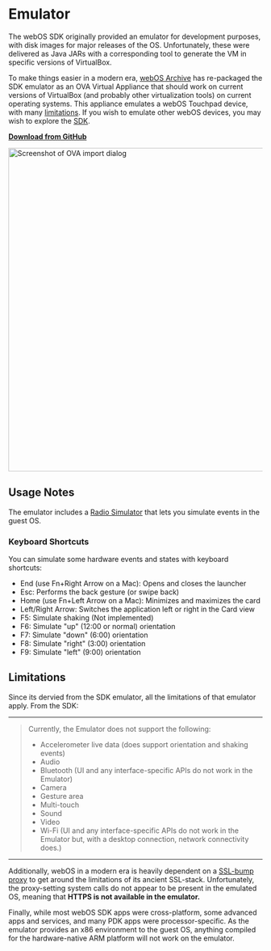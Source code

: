 # Emulator

The webOS SDK originally provided an emulator for development purposes, with disk images for major releases of the OS. Unfortunately, these were delivered as Java JARs with a corresponding tool to generate the VM in specific versions of VirtualBox.

To make things easier in a modern era, <a href="http://www.webosarchive.org" target="_blank">webOS Archive</a> has re-packaged the SDK emulator as an OVA Virtual Appliance that should work on current versions of VirtualBox (and probably other virtualization tools) on current operating systems. This appliance emulates a webOS Touchpad device, with many [limitations](#limitations). If you wish to emulate other webOS devices, you may wish to explore the <a href="http://sdk.webosarchive.org" target="_blank">SDK</a>.

**<a href="https://github.com/webOSArchive/webos-emulator/releases" target="_top">Download from GitHub</a>**

<img src="https://docs.webosarchive.org/images/emulator.png" width="640" alt="Screenshot of OVA import dialog">

## Usage Notes

The emulator includes a <a href="https://sdk.webosarchive.org/docs/docs.html#dev-guide/tools/radio-simulator.html" target="_blank">Radio Simulator</a> that lets you simulate events in the guest OS.

### Keyboard Shortcuts

You can simulate some hardware events and states with keyboard shortcuts:

   - End (use Fn+Right Arrow on a Mac): Opens and closes the launcher
   - Esc: Performs the back gesture (or swipe back)
   - Home (use Fn+Left Arrow on a Mac): Minimizes and maximizes the card
   - Left/Right Arrow: Switches the application left or right in the Card view
   - F5: Simulate shaking (Not implemented)
   - F6: Simulate "up" (12:00 or normal) orientation
   - F7: Simulate "down" (6:00) orientation
   - F8: Simulate "right" (3:00) orientation
   - F9: Simulate "left" (9:00) orientation

## Limitations

Since its dervied from the SDK emulator, all the limitations of that emulator apply. From the SDK:

---
> Currently, the Emulator does not support the following:
>
>   - Accelerometer live data (does support orientation and shaking events)
>   - Audio
>   - Bluetooth (UI and any interface-specific APIs do not work in the Emulator)
>   - Camera
>   - Gesture area
>   - Multi-touch
>   - Sound
>   - Video
>   - Wi-Fi (UI and any interface-specific APIs do not work in the Emulator but, with a desktop connection, network connectivity does.)
---

Additionally, webOS in a modern era is heavily dependent on a <a href="http://www.webosarchive.org/proxy">SSL-bump proxy</a> to get around the limitations of its ancient SSL-stack. Unfortunately, the proxy-setting system calls do not appear to be present in the emulated OS, meaning that **HTTPS is not available in the emulator.**

Finally, while most webOS SDK apps were cross-platform, some advanced apps and services, and many PDK apps were processor-specific. As the emulator provides an x86 environment to the guest OS, anything compiled for the hardware-native ARM platform will not work on the emulator.
